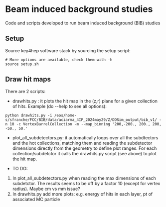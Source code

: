 # Beam induced background studies

Code and scripts developed to run beam induced background (BIB) studies


## Setup

Source key4hep software stack by sourcing the setup script:
```
# More options are available, check them with -h
source setup.sh
```

## Draw hit maps

There are 2 scripts:
- drawhits.py : it plots the hit map in the (z,r) plane for a given collection of hits. Example (do --help to see all options):
```
python drawhits.py -i /eos/home-s/sfranche/FCC/BIB/data/aciarma_4IP_2024may29/Z/DDSim_output/bib_v1/ -n 10 -c VertexBarrelCollection -m --map_binning '200,-200., 200., 200, -50., 50.'
```
- plot_all_subdetectors.py: it automatically loops over all the subdtectors and the hot collections, matching them and reading the subdetector dimensions directly from the geometry to define plot ranges. For each collection/subdetctor it calls the drawhits.py script (see above) to plot the hit map.

- TO DO:
1) In plot_all_subdetectors.py when reading the max dimensions of each subdetctor. The results seems to be off by a factor 10 (except for vertex radius). Maybe cm vs mm issue?
2) In drawhits.py add more plots: e.g. energy of hits in each layer,  pt of associated MC particle




